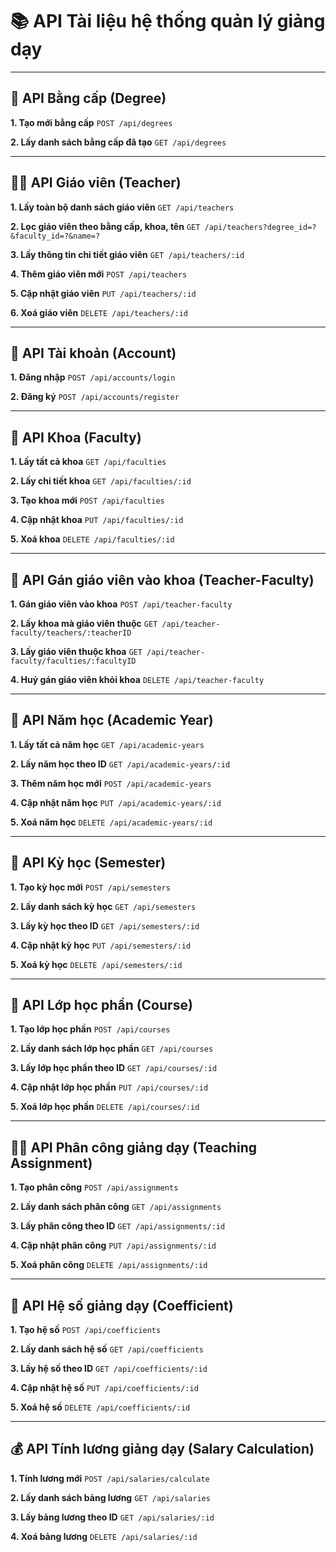 # 📚 API Tài liệu hệ thống quản lý giảng dạy

---

## 🏅 API Bằng cấp (Degree)

**1. Tạo mới bằng cấp**
`POST /api/degrees`

**2. Lấy danh sách bằng cấp đã tạo**
`GET /api/degrees`

---

## 👨‍🏫 API Giáo viên (Teacher)

**1. Lấy toàn bộ danh sách giáo viên**
`GET /api/teachers`

**2. Lọc giáo viên theo bằng cấp, khoa, tên**
`GET /api/teachers?degree_id=?&faculty_id=?&name=?`

**3. Lấy thông tin chi tiết giáo viên**
`GET /api/teachers/:id`

**4. Thêm giáo viên mới**
`POST /api/teachers`

**5. Cập nhật giáo viên**
`PUT /api/teachers/:id`

**6. Xoá giáo viên**
`DELETE /api/teachers/:id`

---

## 🔐 API Tài khoản (Account)

**1. Đăng nhập**
`POST /api/accounts/login`

**2. Đăng ký**
`POST /api/accounts/register`

---

## 🏫 API Khoa (Faculty)

**1. Lấy tất cả khoa**
`GET /api/faculties`

**2. Lấy chi tiết khoa**
`GET /api/faculties/:id`

**3. Tạo khoa mới**
`POST /api/faculties`

**4. Cập nhật khoa**
`PUT /api/faculties/:id`

**5. Xoá khoa**
`DELETE /api/faculties/:id`

---

## 🤝 API Gán giáo viên vào khoa (Teacher-Faculty)

**1. Gán giáo viên vào khoa**
`POST /api/teacher-faculty`

**2. Lấy khoa mà giáo viên thuộc**
`GET /api/teacher-faculty/teachers/:teacherID`

**3. Lấy giáo viên thuộc khoa**
`GET /api/teacher-faculty/faculties/:facultyID`

**4. Huỷ gán giáo viên khỏi khoa**
`DELETE /api/teacher-faculty`

---

## 📅 API Năm học (Academic Year)

**1. Lấy tất cả năm học**
`GET /api/academic-years`

**2. Lấy năm học theo ID**
`GET /api/academic-years/:id`

**3. Thêm năm học mới**
`POST /api/academic-years`

**4. Cập nhật năm học**
`PUT /api/academic-years/:id`

**5. Xoá năm học**
`DELETE /api/academic-years/:id`

---

## 📆 API Kỳ học (Semester)

**1. Tạo kỳ học mới**
`POST /api/semesters`

**2. Lấy danh sách kỳ học**
`GET /api/semesters`

**3. Lấy kỳ học theo ID**
`GET /api/semesters/:id`

**4. Cập nhật kỳ học**
`PUT /api/semesters/:id`

**5. Xoá kỳ học**
`DELETE /api/semesters/:id`

---

## 🧾 API Lớp học phần (Course)

**1. Tạo lớp học phần**
`POST /api/courses`

**2. Lấy danh sách lớp học phần**
`GET /api/courses`

**3. Lấy lớp học phần theo ID**
`GET /api/courses/:id`

**4. Cập nhật lớp học phần**
`PUT /api/courses/:id`

**5. Xoá lớp học phần**
`DELETE /api/courses/:id`

---

## 🧑‍🏫 API Phân công giảng dạy (Teaching Assignment)

**1. Tạo phân công**
`POST /api/assignments`

**2. Lấy danh sách phân công**
`GET /api/assignments`

**3. Lấy phân công theo ID**
`GET /api/assignments/:id`

**4. Cập nhật phân công**
`PUT /api/assignments/:id`

**5. Xoá phân công**
`DELETE /api/assignments/:id`

---

## 📐 API Hệ số giảng dạy (Coefficient)

**1. Tạo hệ số**
`POST /api/coefficients`

**2. Lấy danh sách hệ số**
`GET /api/coefficients`

**3. Lấy hệ số theo ID**
`GET /api/coefficients/:id`

**4. Cập nhật hệ số**
`PUT /api/coefficients/:id`

**5. Xoá hệ số**
`DELETE /api/coefficients/:id`

---

## 💰 API Tính lương giảng dạy (Salary Calculation)

**1. Tính lương mới**
`POST /api/salaries/calculate`

**2. Lấy danh sách bảng lương**
`GET /api/salaries`

**3. Lấy bảng lương theo ID**
`GET /api/salaries/:id`

**4. Xoá bảng lương**
`DELETE /api/salaries/:id`



